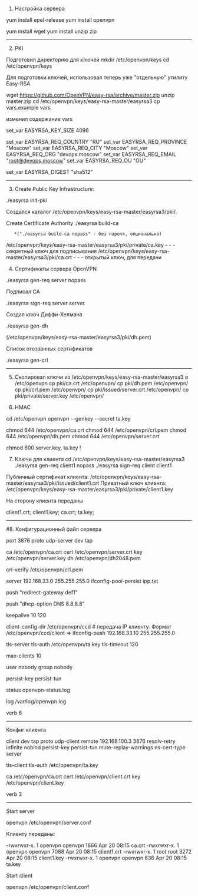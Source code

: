 1. Настройка сервера

yum install epel-release
yum install openvpn

yum install wget
yum install unzip zip

-----------------------------------------------------------------------
2. PKI

Подготовил директорию для ключей
mkdir /etc/openvpn/keys
cd /etc/openvpn/keys

Для подготовки ключей, использовал теперь уже "отдельную" утилиту Easy-RSA

wget https://github.com/OpenVPN/easy-rsa/archive/master.zip
unzip master.zip
cd /etc/openvpn/keys/easy-rsa-master/easyrsa3
cp vars.example vars

изменил содержание vars

set_var EASYRSA_KEY_SIZE        4096

set_var EASYRSA_REQ_COUNTRY     "RU"
set_var EASYRSA_REQ_PROVINCE    "Moscow"
set_var EASYRSA_REQ_CITY        "Moscow"
set_var EASYRSA_REQ_ORG         "devops.moscow"
set_var EASYRSA_REQ_EMAIL       "root@devops.moscow"
set_var EASYRSA_REQ_OU          "OU"

set_var EASYRSA_DIGEST          "sha512"

-------------------------------------------------------------------------

3. Create Public Key Infrastructure:

./easyrsa init-pki

Создался каталог /etc/openvpn/keys/easy-rsa-master/easyrsa3/pki/.

Create Certificate Authority
./easyrsa build-ca  

       *("./easyrsa build-ca nopass" - без пароля, опционально)

/etc/openvpn/keys/easy-rsa-master/easyrsa3/pki/private/ca.key   - - -  секретный ключ для подписывания
/etc/openvpn/keys/easy-rsa-master/easyrsa3/pki/ca.crt           - - -  открытый ключ, для передачи

4. Сертификаты сервера OpenVPN


./easyrsa gen-req server nopass

Подписал CA 

./easyrsa sign-req server server


Создал ключ Диффи-Хелмана

 ./easyrsa gen-dh

(/etc/openvpn/keys/easy-rsa-master/easyrsa3/pki/dh.pem)


Список отозванных сертификатов

./easyrsa gen-crl


----------------------------------------

5. Скопировал ключи из  /etc/openvpn/keys/easy-rsa-master/easyrsa3 в  /etc/openvpn
 cp pki/ca.crt /etc/openvpn/
 cp pki/dh.pem /etc/openvpn/
 cp pki/crl.pem /etc/openvpn/
 cp pki/issued/server.crt /etc/openvpn/
 cp pki/private/server.key /etc/openvpn/


6. HMAC

 cd /etc/openvpn
 openvpn --genkey --secret ta.key


 chmod 644 /etc/openvpn/ca.crt
 chmod 644 /etc/openvpn/crl.pem
 chmod 644 /etc/openvpn/dh.pem
 chmod 644 /etc/openvpn/server.crt


chmod 600 server.key, ta.key  !


7. Ключи для клиента
 cd /etc/openvpn/keys/easy-rsa-master/easyrsa3
 ./easyrsa gen-req client1 nopass
 ./easyrsa sign-req client client1


Публичный сертификат клиента: /etc/openvpn/keys/easy-rsa-master/easyrsa3/pki/issued/client1.crt
Приватный ключ клиента: /etc/openvpn/keys/easy-rsa-master/easyrsa3/pki/private/client1.key



На сторону клиента переданы 

client1.crt;
client1.key;
ca.crt;
ta.key;

-----------------------------------------------------------------------------------------------------
#8. Конфигурационный файл сервера

port 3876
proto udp-server
dev tap

ca /etc/openvpn/ca.crt
cert /etc/openvpn/server.crt
key /etc/openvpn/server.key
dh /etc/openvpn/dh2048.pem

crl-verify /etc/openvpn/crl.pem

server 192.168.33.0 255.255.255.0
ifconfig-pool-persist ipp.txt

push "redirect-gateway def1"

push "dhcp-option DNS 8.8.8.8"

keepalive 10 120

client-config-dir /etc/openvpn/ccd # передача IP клиенту. Формат /etc/openvpn/ccd/client => ifconfig-push 192.168.33.10 255.255.255.0

tls-server
tls-auth /etc/openvpn/ta.key
tls-timeout 120

max-clients 10

user nobody
group nobody

persist-key
persist-tun

status openvpn-status.log

log /var/log/openvpn.log

verb 6

----------------------------------------------------------------------------------


Конфиг клиента

client
dev tap
proto udp-client
remote 192.168.100.3 3876
resolv-retry infinite
nobind
persist-key
persist-tun
mute-replay-warnings
ns-cert-type server

tls-client
tls-auth /etc/openvpn/ta.key

ca /etc/openvpn/ca.crt
cert /etc/openvpn/client.crt
key /etc/openvpn/client.key

verb 3


-----------------------------------------------------------------------------------


Start server

openvpn /etc/openvpn/server.conf


Клиенту переданы:

-rwxrwxr-x.  1 openvpn openvpn 1866 Apr 20 08:15 ca.crt
-rwxrwxr-x.  1 openvpn openvpn 7088 Apr 20 08:15 client1.crt
-rwxrwxr-x.  1 root    root    3272 Apr 20 08:15 client1.key
-rwxrwxr-x.  1 openvpn openvpn  636 Apr 20 08:15 ta.key

Start client

openvpn /etc/openvpn/client.conf





















 

